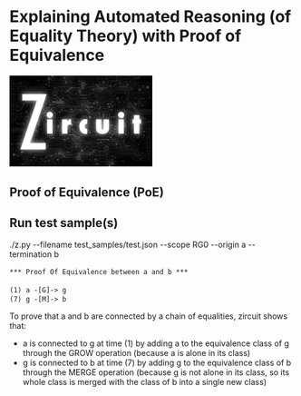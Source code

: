 # Explaining Automated Reasoning (of Equality Theory) with Proof of Equivalence

<img src="https://github.com/labyrinthinesecurity/zircuit/blob/main/zircuit.png" width="50%">

## Proof of Equivalence (PoE)


## Run test sample(s)

./z.py --filename test_samples/test.json --scope RG0 --origin a --termination b

```
*** Proof Of Equivalence between a and b ***

(1) a -[G]-> g
(7) g -[M]-> b
```

To prove that a and b are connected by a chain of equalities, zircuit shows that:
- a is connected to g at time (1) by adding a to the equivalence class of g through the GROW operation (because a is alone in its class)
- g is connected to b at time (7) by adding g to the equivalence class of b through the MERGE operation (because g is not alone in its class, so its whole class is merged with the class of b into a single new class)

  
